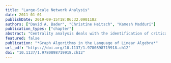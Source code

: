 ```yaml
---
title: "Large-Scale Network Analysis"
date: 2011-01-01
publishDate: 2019-09-15T18:06:32.090118Z
authors: ["David A. Bader", "Christine Heitsch", "Kamesh Madduri"]
publication_types: ["chapter"]
abstract: "Centrality analysis deals with the identification of critical vertices and edges in real-world graph abstractions. Graph-theoretic centrality heuristics such as betweenness and closeness are widely used in application domains ranging from social network analysis to systems biology. In this chapter, we discuss several new results related to large-scale graph analysis using centrality indices. We present the first parallel algorithms and efficient implementations for evaluating these compute-intensive metrics. Our parallel algorithms are optimized for real-world networks, and they exploit topological properties such as the low graph diameter and unbalanced degree distributions. We evaluate centrality indices for several large-scale networks such as web crawls, protein-interaction networks (PINs), movie-actor networks, and patent citation networks that are three orders of magnitude larger than instances that can be processed by current social network analysis packages. As an application to systems biology, we present the novel case study of betweenness centrality analysis applied to eukaryotic PINs. We make an important observation that proteins with high betweenness centrality, but low degree, are abundant in the human and yeast PINs."
featured: false
publication: "*Graph Algorithms in the Language of Linear Algebra*"
url_pdf: "https://doi.org/10.1137/1.9780898719918.ch12"
doi: "10.1137/1.9780898719918.ch12"
---
```


